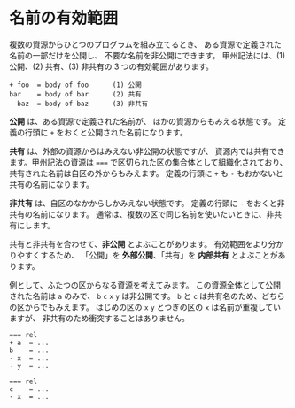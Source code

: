 # 名前の有効範囲


複数の資源からひとつのプログラムを組み立てるとき、
ある資源で定義された名前の一部だけを公開し、
不要な名前を非公開にできます。
甲州記法には、(1) 公開、(2) 共有、(3) 非共有の
3 つの有効範囲があります。

```
+ foo  = body of foo      (1) 公開
bar    = body of bar      (2) 共有
- baz  = body of baz      (3) 非共有
```

**公開** は、ある資源で定義された名前が、
ほかの資源からもみえる状態です。
定義の行頭に `+` をおくと公開された名前になります。

**共有** は、外部の資源からはみえない非公開の状態ですが、
資源内では共有できます。甲州記法の資源は `===`
で区切られた区の集合体として組織化されており、
共有された名前は自区の外からもみえます。
定義の行頭に `+` も `-` もおかないと共有の名前になります。

**非共有** は、自区のなかからしかみえない状態です。
定義の行頭に `-` をおくと非共有の名前になります。
通常は、複数の区で同じ名前を使いたいときに、非共有にします。

共有と非共有を合わせて、**非公開** とよぶことがあります。
有効範囲をより分かりやすくするため、
「公開」を **外部公開**、「共有」を **内部共有** とよぶことがあります。

例として、ふたつの区からなる資源を考えてみます。
この資源全体として公開された名前は `a` のみで、
`b` `c` `x` `y` は非公開です。
`b` と `c` は共有名のため、どちらの区からでもみえます。
はじめの区の `x` `y` とつぎの区の `x` は名前が重複していますが、
非共有のため衝突することはありません。

```
=== rel
+ a  = ...
b    = ...
- x  = ...
- y  = ...

=== rel
c    = ...
- x  = ...
```

